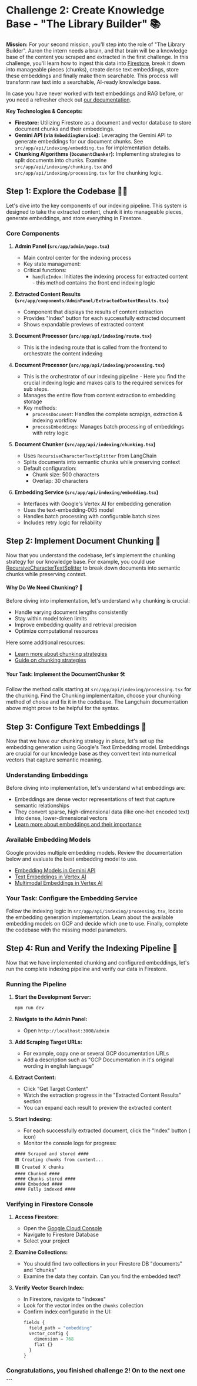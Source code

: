 # Challenge 2: Create Knowledge Base - "The Library Builder" 📚

**Mission:**  For your second mission, you'll step into the role of "The Library Builder".  Aaron the intern needs a brain, and that brain will be a knowledge base of the content you scraped and extracted in the first challenge. In this challenge, you'll learn how to ingest this data into [Firestore](https://cloud.google.com/firestore/docs/overview), break it down into manageable pieces (chunks), create dense text embeddings, store these embeddings and finally make them searchable.  This process will transform raw text into a searchable, AI-ready knowledge base.

In case you have never worked with text embeddings and RAG before, or you need a refresher check out [our documentation](https://cloud.google.com/use-cases/retrieval-augmented-generation?hl=en).

**Key Technologies & Concepts:**

*   **Firestore:**  Utilizing Firestore as a document and vector database to store document chunks and their embeddings.
*   **Gemini API (via `EmbeddingService`):**  Leveraging the Gemini API to generate embeddings for our document chunks. See `src/app/api/indexing/embedding.tsx` for implementation details.
*   **Chunking Algorithms (`DocumentChunker`):** Implementing strategies to split documents into chunks.  Examine `src/app/api/indexing/chunking.tsx` and `src/app/api/indexing/processing.tsx` for the chunking logic.


## Step 1: Explore the Codebase 🕵️‍♀️

Let's dive into the key components of our indexing pipeline. This system is designed to take the extracted content, chunk it into manageable pieces, generate embeddings, and store everything in Firestore.

### Core Components

1. **Admin Panel (`src/app/admin/page.tsx`)**
   - Main control center for the indexing process
   - Key state management:
   - Critical functions:
     - `handleIndex`: Initiates the indexing process for extracted content - this method contains the front end indexing logic

2. **Extracted Content Results (`src/app/components/AdminPanel/ExtractedContentResults.tsx`)**
   - Component that displays the results of content extraction
   - Provides "Index" button for each successfully extracted document
   - Shows expandable previews of extracted content

3. **Document Processor (`src/app/api/indexing/route.tsx`)**
    - This is the indexing route that is called from the frontend to orchestrate the content indexing

3. **Document Processor (`src/app/api/indexing/processing.tsx`)**
   - This is the orchestrator of our indexing pipeline - Here you find the crucial indexing logic and makes calls to the required services for sub steps.
   - Manages the entire flow from content extraction to embedding storage
   - Key methods:
     - `processDocument`: Handles the complete scrapign, extraction & indexing workflow
     - `processEmbeddings`: Manages batch processing of embeddings with retry logic

4. **Document Chunker (`src/app/api/indexing/chunking.tsx`)**
   - Uses `RecursiveCharacterTextSplitter` from LangChain
   - Splits documents into semantic chunks while preserving context
   - Default configuration:
     - Chunk size: 500 characters
     - Overlap: 30 characters

5. **Embedding Service (`src/app/api/indexing/embedding.tsx`)**
   - Interfaces with Google's Vertex AI for embedding generation
   - Uses the text-embedding-005 model
   - Handles batch processing with configurable batch sizes
   - Includes retry logic for reliability


## Step 2: Implement Document Chunking 📄

Now that you understand the codebase, let's implement the chunking strategy for our knowledge base. For example, you could use [RecursiveCharacterTextSplitter](https://js.langchain.com/docs/concepts/text_splitters/#text-structured-based) to break down documents into semantic chunks while preserving context.

#### Why Do We Need Chunking? 🤔

Before diving into implementation, let's understand why chunking is crucial:
- Handle varying document lengths consistently
- Stay within model token limits
- Improve embedding quality and retrieval precision
- Optimize computational resources

Here some additional resources:
* [Learn more about chunking strategies](https://js.langchain.com/docs/concepts/text_splitters/#overview)
* [Guide on chunking strategies](https://www.sagacify.com/news/a-guide-to-chunking-strategies-for-retrieval-augmented-generation-rag)

#### Your Task: Implement the DocumentChunker 🛠️

Follow the method calls starting at `src/app/api/indexing/processing.tsx` for the chunking. Find the Chunking implementaiton, choose your chunking method of choise and fix it in the codebase. The Langchain documentation above might prove to be helpful for the syntax.


## Step 3: Configure Text Embeddings 🧬

Now that we have our chunking strategy in place, let's set up the embedding generation using Google's Text Embedding model. Embeddings are crucial for our knowledge base as they convert text into numerical vectors that capture semantic meaning.

### Understanding Embeddings

Before diving into implementation, let's understand what embeddings are:
- Embeddings are dense vector representations of text that capture semantic relationships
- They convert sparse, high-dimensional data (like one-hot encoded text) into dense, lower-dimensional vectors
- [Learn more about embeddings and their importance](https://developers.google.com/machine-learning/crash-course/embeddings)

### Available Embedding Models

Google provides multiple embedding models. Review the documentation below and evaluate the best embedding model to use.
   - [Embedding Models in Gemini API](https://ai.google.dev/gemini-api/docs/models/gemini#text-embedding-and-embedding)
   - [Text Embeddings in Vertex AI](https://cloud.google.com/vertex-ai/generative-ai/docs/embeddings/get-text-embeddings)
   - [Multimodal Embeddings in Vertex AI](https://cloud.google.com/vertex-ai/generative-ai/docs/embeddings/get-multimodal-embeddings)

### Your Task: Configure the Embedding Service

Follow the indexing logic in `src/app/api/indexing/processing.tsx`, locate the embedding generation implementation. Learn about the available embedding models on GCP and decide which one to use. Finally, complete the codebase with the missing model parameters.


## Step 4: Run and Verify the Indexing Pipeline 🚀

Now that we have implemented chunking and configured embeddings, let's run the complete indexing pipeline and verify our data in Firestore.

### Running the Pipeline

1. **Start the Development Server:**
   ```bash
   npm run dev
   ```

2. **Navigate to the Admin Panel:**
   - Open `http://localhost:3000/admin`

3. **Add Scraping Target URLs:**
   - For example, copy one or  several GCP documentation URLs
   - Add a description such as "GCP Documentation in it's original wording in english language"

4. **Extract Content:**
   - Click "Get Target Content"
   - Watch the extraction progress in the "Extracted Content Results" section
   - You can expand each result to preview the extracted content

5. **Start Indexing:**
   - For each successfully extracted document, click the "Index" button (<Database /> icon)
   - Monitor the console logs for progress:
   ```
   #### Scraped and stored ####
   🟦 Creating chunks from content...
   🟦 Created X chunks
   #### Chunked ####
   #### Chunks stored ####
   #### Embedded ####
   #### Fully indexed ####
   ```

### Verifying in Firestore Console

1. **Access Firestore:**
   - Open the [Google Cloud Console](https://console.cloud.google.com)
   - Navigate to Firestore Database
   - Select your project

2. **Examine Collections:**
   - You should find two collections in your Firestore DB "documents" and "chunks"
   - Examine the data they contain. Can you find the embedded text?

3. **Verify Vector Search Index:**
   - In Firestore, navigate to "Indexes"
   - Look for the vector index on the `chunks` collection
   - Confirm index configuratio in the UI:
     ```terraform
     fields {
       field_path = "embedding"
       vector_config {
         dimension = 768
         flat {}
       }
     }
     ```

### Congratulations, you finished challenge 2! On to the next one ...
